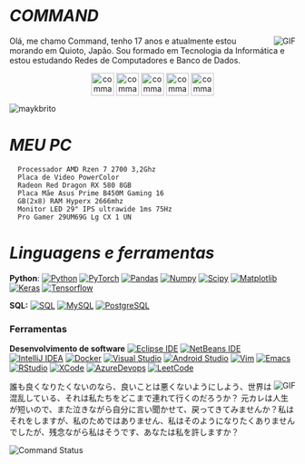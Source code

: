 #                                                                    *COMMAND*

<img align="right" alt="GIF" src="https://media.discordapp.net/attachments/769628222341251092/777203134552473610/1VOo.gif" />

Olá, me chamo Command, tenho 17 anos e atualmente estou morando em Quioto, Japão. Sou formado em Tecnologia da Informática e estou estudando Redes de Computadores e Banco de Dados.
<p align="center">
<a href="https://dev.to/command" target="blank"><img align="center" src="https://cdn.jsdelivr.net/npm/simple-icons@3.0.1/icons/dev-dot-to.svg" alt="commandrose" height="40" width="40" /></a>
<a href="https://twitter.com/command4071" target="blank"><img align="center" src="https://cdn.jsdelivr.net/npm/simple-icons@3.0.1/icons/twitter.svg" alt="commandrose" height="40" width="40" /></a>
<a href="https://linkedin.com/in/commandcb" target="blank"><img align="center" src="https://cdn.jsdelivr.net/npm/simple-icons@3.0.1/icons/linkedin.svg" alt="commandrose" height="40" width="40" /></a>
<a href="https://fb.com/lucaschelser" target="blank"><img align="center" src="https://cdn.jsdelivr.net/npm/simple-icons@3.0.1/icons/facebook.svg" alt="commandrose" height="40" width="40" /></a>
<a href="https://instagram.com/commandrose" target="blank"><img align="center" src="https://cdn.jsdelivr.net/npm/simple-icons@3.0.1/icons/instagram.svg" alt="commandrose" height="40" width="40" /></a>
</p>

<p align="left"> <img src="https://komarev.com/ghpvc/?username=commandrose" alt="maykbrito" /> </p>

#                                                                    *MEU PC*

      Processador AMD Rzen 7 2700 3,2Ghz 
      Placa de Video PowerColor
      Radeon Red Dragon RX 580 8GB 
      Placa Mãe Asus Prime B450M Gaming 16
      GB(2x8) RAM Hyperx 2666mhz
      Monitor LED 29" IPS ultrawide 1ms 75Hz
      Pro Gamer 29UM69G Lg CX 1 UN


#                                                                    *Linguagens e ferramentas*

  **Python**:
  [![Python](https://img.shields.io/badge/-Python-black?style=flat&logo=python&link=https://github.com/commandrose/Python)](https://github.com/https://github.com/commandrose/Python)
  [![PyTorch](https://img.shields.io/badge/-PyTorch-EE4C2C?style=flat&logo=PyTorch&logoColor=white&link=https://github.com/commandrose/Python)](https://github.com/commandrose/Python)
  [![Pandas](https://img.shields.io/badge/-Pandas-150458?style=flat&logo=Pandas&link=https://github.com/commandrose/Python)](https://github.com/commandrose/Python)
  [![Numpy](https://img.shields.io/badge/-Numpy-lightgray?style=flat&logo=Numpy&logoColor=white&link=https://github.com/commandrose/Python)](https://github.com/commandrose/Python)
  [![Scipy](https://img.shields.io/badge/-Scipy-blue?style=flat&logo=Scipy&logoColor=white&link=https://github.com/commandrose/Python)](https://github.com/commandrose/Python)
  [![Matplotlib](https://img.shields.io/badge/-Matplotlib-black?style=flat&logo=Matplotlib&logoColor=white&link=https://github.com/commandrose/Python)](https://github.com/commandrose/Python)
  [![Keras](https://img.shields.io/badge/-Keras-D00000?style=flat&logo=Keras&link=https://github.com/commandrose/Python)](https://github.com/commandrose/Python)
  [![Tensorflow](https://img.shields.io/badge/-Tensorflow-gray?style=flat&logo=tensorflow&link=https://github.com/commandrose/Python)](https://github.com/commandrose/Python) 

  **SQL:**
  [![SQL](https://img.shields.io/badge/-SQL-orange?style=flat&logo=sql&link=https://github.com/commandrose)](https://github.com/commandrose)
  [![MySQL](https://img.shields.io/badge/-MySQL-lightgray?style=flat&logo=mysql&link=https://github.com/commandrose)](https://github.com/commandrose)
  [![PostgreSQL](https://img.shields.io/badge/-PostgreSQL-blue?style=flat&logo=postgresql&link=https://github.com/commandrose)](https://github.com/commandrose)

### Ferramentas

**Desenvolvimento de software**
[![Eclipse IDE](https://img.shields.io/badge/-darkblue?style=flat&logo=Eclipse-IDE&logoColor=white&link=https://github.com/commandrose "Eclipse IDE")](https://github.com/commandrose)
[![NetBeans IDE](https://img.shields.io/badge/-1B6AC6?style=flat&logo=Apache-NetBeans-IDE&logoColor=white&link=https://github.com/commandrose "NetBeans IDE")](https://github.com/commandrose)
[![IntelliJ IDEA](https://img.shields.io/badge/-red?style=flat&logo=IntelliJ-IDEA&logoColor=white&link=https://github.com/commandrose "IntelliJ IDEA")](https://github.com/commandrose)
[![Docker](https://img.shields.io/badge/-2496ED?style=flat&logo=Docker&logoColor=white&link=https://github.com/commandrose "Docker")](https://github.com/commandrose)
[![Visual Studio](https://img.shields.io/badge/-007ACC?style=flat&logo=Visual-Studio-Code&logoColor=white&link=https://github.com/commandrose "Visual Studio")](https://github.com/commandrose)
[![Android Studio](https://img.shields.io/badge/-3DDC84?style=flat&logo=Android-Studio&logoColor=white&link=https://github.com/commandrose "Android Studio" )](https://github.com/commandrose)
[![Vim](https://img.shields.io/badge/-019733?style=flat&logo=Vim&logoColor=white&link=https://github.com/commandrose "Vim")](https://github.com/commandrose)
[![Emacs](https://img.shields.io/badge/-7F5AB6?style=flat&logo=GNU-Emacs&logoColor=white&link=https://github.com/commandrose "Emacs")](https://github.com/commandrose)
[![RStudio](https://img.shields.io/badge/-75AADB?style=flat&logo=RStudio&logoColor=white&link=https://github.com/commandrose "RStudio")](https://github.com/commandrose)
[![XCode](https://img.shields.io/badge/-1575F9?style=flat&logo=Xcode&logoColor=white&link=https://github.com/commandrose "XCode")](https://github.com/commandrose)
[![AzureDevops](https://img.shields.io/badge/-0175C2?style=flat&logo=azureDevops&logoColor=white&link=https://github.com/commandrose "AzureDevops")](https://github.com/commandrose)
[![LeetCode](https://img.shields.io/badge/-02569B?style=flat&logo=leetCode&logoColor=white&link=https://github.com/commandrose "LeetCode")](https://github.com/commandrose)



<img align="right" alt="GIF" src="https://giffiles.alphacoders.com/147/147382.gif" />
誰も良くなりたくないのなら、良いことは悪くないようにしよう、世界は混乱している、それは私たちをどこまで連れて行くのだろうか？ 元カレは人生が短いので、また泣きながら自分に言い聞かせて、戻ってきてみませんか？私はそれをしますが、私のためではありません、私はそのようになりたくありませんでしたが、残念ながら私はそうです、あなたは私を許しますか？

![Command Status](https://github-readme-stats.vercel.app/api?username=commandrose&show_icons=true&theme=graywhite)
